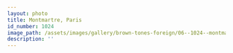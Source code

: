 ```yaml
---
layout: photo
title: Montmartre, Paris
id_number: 1024
image_path: /assets/images/gallery/brown-tones-foreign/06--1024--montmartre--paris.jpg
description: ''
---
```

